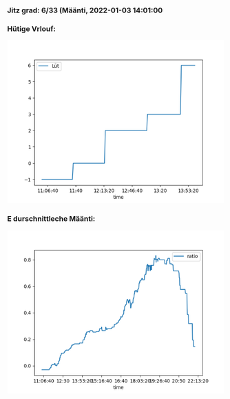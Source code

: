 ### Jitz grad: 6/33 (Määnti, 2022-01-03 14:01:00

### Hütige Vrlouf:
![Graph](Today.png)

### E durschnittleche Määnti:
![Graph](Määnti.png)